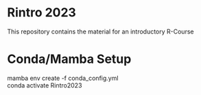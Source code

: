 # Rintro 2023
This repository contains the material for an introductory R-Course

# Conda/Mamba Setup
mamba env create -f conda_config.yml  
conda activate Rintro2023

